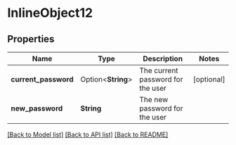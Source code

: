 # InlineObject12

## Properties

Name | Type | Description | Notes
------------ | ------------- | ------------- | -------------
**current_password** | Option<**String**> | The current password for the user | [optional]
**new_password** | **String** | The new password for the user | 

[[Back to Model list]](../README.md#documentation-for-models) [[Back to API list]](../README.md#documentation-for-api-endpoints) [[Back to README]](../README.md)


